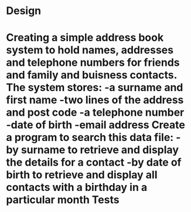 Design
=======
Creating a simple address book system to hold names, addresses and telephone numbers for friends and family and buisness contacts.
The system stores:
-a surname and first name
-two lines of the address and post code
-a telephone  number
-date of birth
-email address
Create a program to search this data file:
-by surname to retrieve and display the details for a contact
-by date of birth to retrieve and display all contacts with a birthday in a particular month
Tests
======
